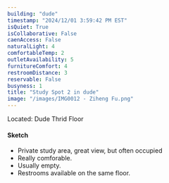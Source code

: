 ```yaml
---
building: "dude"
timestamp: "2024/12/01 3:59:42 PM EST"
isQuiet: True
isCollaborative: False
caenAccess: False
naturalLight: 4
comfortableTemp: 2
outletAvailability: 5
furnitureComfort: 4
restroomDistance: 3
reservable: False
busyness: 1
title: "Study Spot 2 in dude"
image: "/images/IMG0012 - Ziheng Fu.png"
---
```


Located: Dude Thrid Floor

#### Sketch
- Private study area, great view, but often occupied 
- Really comforable.
- Usually empty.
- Restrooms available on the same floor.



